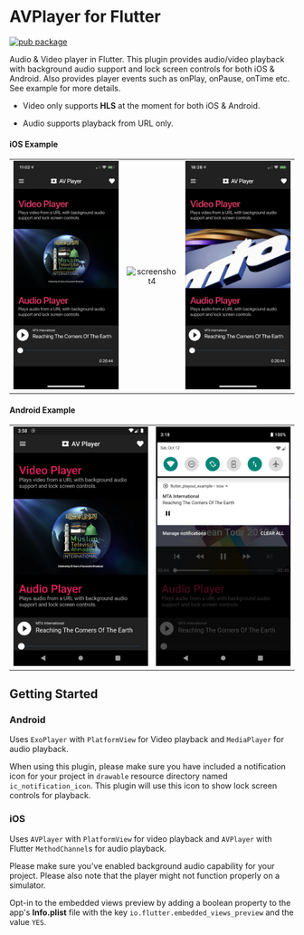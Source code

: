 # AVPlayer for Flutter

[![pub package](https://img.shields.io/pub/v/flutter_playout.svg)](https://pub.dartlang.org/packages/flutter_playout)

Audio & Video player in Flutter. This plugin provides audio/video playback with background audio 
support and lock screen controls for both iOS & Android. Also provides player events such as onPlay, 
onPause, onTime etc. See example for more details.

* Video only supports **HLS** at the moment for both iOS & Android.

* Audio supports playback from URL only.

#### iOS Example
||||
:---: |:---:| :---:
![screenshot1](sc1.png)|![screenshot4](sc4.png)|![screenshot3](sc3.png)

#### Android Example
|||
:---: |:---:
![screenshot5](sc5.png)|![screenshot6](sc6.png)

## Getting Started

### Android

Uses `ExoPlayer` with `PlatformView` for Video playback and `MediaPlayer` for audio playback.

When using this plugin, please make sure you have included a notification icon 
for your project in `drawable` resource directory named `ic_notification_icon`.
This plugin will use this icon to show lock screen controls for playback.

### iOS

Uses `AVPlayer` with `PlatformView` for video playback and `AVPlayer` with Flutter 
`MethodChannel`s for audio playback.

Please make sure you've enabled background audio capability for your project.
Please also note that the player might not function properly on a simulator.

Opt-in to the embedded views preview by adding a boolean property to the app's 
**Info.plist** file with the key `io.flutter.embedded_views_preview` and the value `YES`.